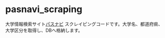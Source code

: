# pasnavi_scraping

大学情報検索サイト[パスナビ](https://passnavi.evidus.com/) スクレイピングコードです。大学名、都道府県、大学区分を取得し、DBへ格納します。
